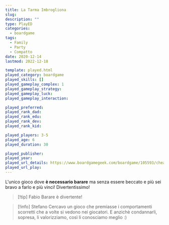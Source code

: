 ```yaml
---
title: La Tarma Imbrogliona
slug: 
description: ""
type: PlayED
categories:
  - boardgame
tags:
  - Family
  - Party
  - Compatto
date: 2020-12-14
lastmod: 2022-12-18

template: played.html
played_category: boardgame
played_skills: []
played_gameplay_complex: 1
played_gameplay_strategy: 
played_gameplay_luck: 
played_gameplay_interaction: 

played_preferred: 
played_rank_dad: 
played_rank_edu: 
played_rank_dev: 
played_rank_kid: 

played_players: 3-5
played_age: 6
played_duration: 30

played_publisher: 
played_year: 
played_url_details: https://www.boardgamegeek.com/boardgame/105593/cheating-moth
played_url_play: 
---
```


L'unico gioco dove **è necessario barare** ma senza essere beccato e più sei bravo a farlo e più vinci! Divertentissimo!

> [!tip] Fabio
> Barare è divertente!

> [!info] Stefano
> Cercavo un gioco che premiasse i comportamenti scorretti che a volte si vedono nei giocatori. E anzichè condannarli, sopresa, li valorizziamo, così li conosciamo meglio :)
